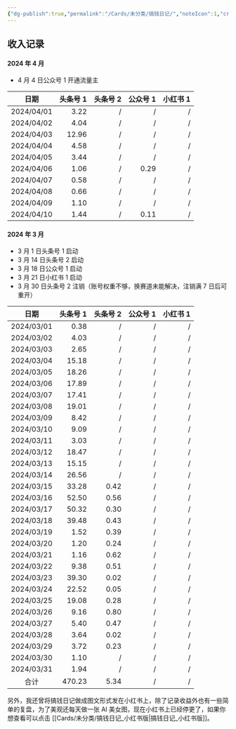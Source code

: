 ```yaml
---
{"dg-publish":true,"permalink":"/Cards/未分类/搞钱日记/","noteIcon":1,"created":"2024-04-03","updated":"2024-04-11"}
---
```


## 收入记录

#### 2024 年 4 月
- 4 月 4 日公众号 1 开通流量主

|     日期     | 头条号 1 | 头条号 2 | 公众号 1 | 小红书 1 |
| :--------: | ----: | ----: | ----: | ----: |
| 2024/04/01 |  3.22 |     / |     / |     / |
| 2024/04/02 |  4.04 |     / |     / |     / |
| 2024/04/03 | 12.96 |     / |     / |     / |
| 2024/04/04 |  4.58 |     / |     / |     / |
| 2024/04/05 |  3.44 |     / |     / |     / |
| 2024/04/06 |  1.06 |     / |  0.29 |     / |
| 2024/04/07 |  0.58 |     / |     / |     / |
| 2024/04/08 |  0.66 |     / |     / |     / |
| 2024/04/09 |  1.10 |     / |     / |     / |
| 2024/04/10 |  1.44 |     / |  0.11 |     / |


#### 2024 年 3 月
- 3 月 1 日头条号 1 启动
- 3 月 14 日头条号 2 启动
- 3 月 18 日公众号 1 启动
- 3 月 21 日小红书 1 启动
- 3 月 30 日头条号 2 注销（账号权重不够，换赛道未能解决，注销满 7 日后可重开）

|     日期     |  头条号 1 | 头条号 2 | 公众号 1 | 小红书 1 |
| :--------: | -----: | ----: | ----: | ----: |
| 2024/03/01 |   0.38 |     / |     / |     / |
| 2024/03/02 |   4.03 |     / |     / |     / |
| 2024/03/03 |   2.65 |     / |     / |     / |
| 2024/03/04 |  15.18 |     / |     / |     / |
| 2024/03/05 |  18.26 |     / |     / |     / |
| 2024/03/06 |  17.89 |     / |     / |     / |
| 2024/03/07 |  17.41 |     / |     / |     / |
| 2024/03/08 |  19.01 |     / |     / |     / |
| 2024/03/09 |   8.42 |     / |     / |     / |
| 2024/03/10 |   9.09 |     / |     / |     / |
| 2024/03/11 |   3.03 |     / |     / |     / |
| 2024/03/12 |  18.47 |     / |     / |     / |
| 2024/03/13 |  15.15 |     / |     / |     / |
| 2024/03/14 |  26.56 |     / |     / |     / |
| 2024/03/15 |  33.28 |  0.42 |     / |     / |
| 2024/03/16 |  52.50 |  0.56 |     / |     / |
| 2024/03/17 |  50.32 |  0.30 |     / |     / |
| 2024/03/18 |  39.48 |  0.43 |     / |     / |
| 2024/03/19 |   1.52 |  0.39 |     / |     / |
| 2024/03/20 |   1.20 |  0.24 |     / |     / |
| 2024/03/21 |   1.16 |  0.62 |     / |     / |
| 2024/03/22 |   9.38 |  0.51 |     / |     / |
| 2024/03/23 |  39.30 |  0.02 |     / |     / |
| 2024/03/24 |  22.52 |  0.05 |     / |     / |
| 2024/03/25 |  19.08 |  0.28 |     / |     / |
| 2024/03/26 |   9.16 |  0.80 |     / |     / |
| 2024/03/27 |   5.40 |  0.47 |     / |     / |
| 2024/03/28 |   3.64 |  0.02 |     / |     / |
| 2024/03/29 |   3.72 |  0.23 |     / |     / |
| 2024/03/30 |   1.10 |     / |     / |     / |
| 2024/03/31 |   1.94 |     / |     / |     / |
|     合计     | 470.23 |  5.34 |     / |     / |

另外，我还曾将搞钱日记做成图文形式发在小红书上，除了记录收益外也有一些简单的复盘，为了美观还每天做一张 AI 美女图，现在小红书上已经停更了，如果你想查看可以点击 [[Cards/未分类/搞钱日记_小红书版\|搞钱日记_小红书版]]。